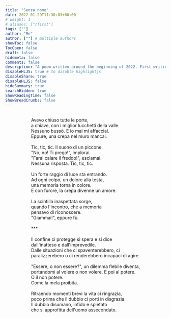 ```yaml
---
title: "Senza nome"
date: 2022-01-29T11:30:03+00:00
# weight: 1
# aliases: ["/first"]
tags: [""]
author: "Me"
author: [""] # multiple authors
showToc: false
TocOpen: false
draft: false
hidemeta: false
comments: false
description: "A poem written around the beginning of 2022. First writing in Italian, first poem read to public, at the Lords private signing event on the 29th of March."
disableHLJS: true # to disable highlightjs
disableShare: true
disableHLJS: false
hideSummary: true
searchHidden: true
ShowReadingTime: false
ShowBreadCrumbs: false
---
```


<center>
    <div style="display: inline-block; text-align: left;">
                                    </br >
        Avevo chiuso tutte le porte,</br >
        a chiave, con i miglior lucchetti della valle.</br >
        Nessuno bussò. E io mai mi affacciai.</br >
        Eppure, una crepa nel muro mancai.</br >
        </br >
        Tic, tic, tic. Il suono di un piccone.</br >
        "No, no! Ti prego!", implorai.</br >
        "Farai calare il freddo!", esclamai.</br >
        Nessuna risposta. Tic, tic, tic.</br >
        </br >
        Un forte raggio di luce sta entrando.</br >
        Ad ogni colpo, un dolore alla testa,</br >
        una memoria torna in colore. </br >
        E con furore, la crepa divenne un amore.</br >
        </br >
        La scintilla inaspettata sorge, </br >
        quando l'incontro, che a memoria</br >
        pensavo di riconoscere.</br >
        "Giammai!", eppure fù.
        </br ></br >
            ***
        </br ></br >
        Il confine ci protegge si spera e si dice</br >
        dall'inatteso e dall'imprevedile.</br >
        Dalle situazioni che ci spaventerebbero, ci </br >
        paralizzerebero o ci renderebbero incapaci di agire.</br >
        </br >
        "Essere, o non essere?", un dilemma flebile diventa,</br >
        portandomi al volere o non volere. E poi al potere.</br >
        O il non potere.</br >
        Come la mela proibita.</br >
        </br >
        Ritraendo momenti brevi la vita ci ringrazia,</br >
        poco prima che il dubbio ci porti in disgrazia.</br >
        Il dubbio disumano, infido e spietato</br >
        che si approfitta dell'uomo assecondato.
    </center>
</div>
